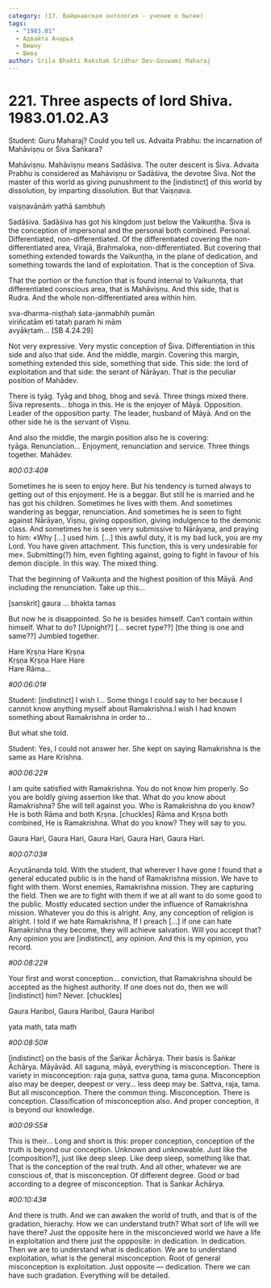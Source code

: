 ```yaml
---
category: (17. Вайшнавская онтология - учение о бытии)
tags:
  - "1983.01"
  - Адвайта Ачарья
  - Вишну
  - Шива
author: Srila Bhakti Rakshak Sridhar Dev-Goswami Maharaj
---
```


# 221. Three aspects of lord Shiva. 1983.01.02.A3

Student: Guru Maharaj? Could you tell us. Advaita Prabhu: the incarnation of Mahāviṣṇu or Śiva Śaṅkara?

Mahāviṣṇu. Mahāviṣṇu means Sadāśiva. The outer descent is Śiva. Advaita Prabhu is considered as Mahāviṣṇu or Sadāśiva, the devotee Śiva. Not the master of this world as giving punushment to the [indistinct] of this world by dissolution, by imparting dissolution. But that Vaiṣṇava.

vaiṣṇavānāṁ yathā śambhuḥ

Sadāśiva. Sadāśiva has got his kingdom just below the Vaikuṇṭha. Śiva is the conception of impersonal and the personal both combined. Personal. Differentiated, non-differentiated. Of the differentiated covering the non-differentiated area, Virajā, Brahmaloka, non-differentiated. But covering that something extended towards the Vaikuṇṭha, in the plane of dedication, and something towards the land of exploitation. That is the conception of Siva.

That the portion or the function that is found internal to Vaikunṇṭa, that differentiated conscious area, that is Mahāviṣṇu. And this side, that is Rudra. And the whole non-differentiated area within him.

sva-dharma-niṣṭhaḥ śata-janmabhiḥ pumān\
viriñcatām eti tataḥ paraṁ hi mām\
avyākṛtaṁ… [SB 4.24.29]

Not very expressive. Very mystic conception of Śiva. Differentiation in this side and also that side. And the middle, margin. Covering this margin, something extended this side, something that side. This side: the lord of exploitation and that side: the serant of Nārāyaṇ. That is the peculiar position of Mahādev.

There is tyāg. Tyāg and bhog, bhog and sevā. Three things mixed there. Śiva represents… bhoga in this. He is the enjoyer of Māyā. Opposition. Leader of the opposition party. The leader, husband of Māyā. And on the other side he is the servant of Viṣṇu.

And also the middle, the margin position also he is covering: tyāga. Renunciation… Enjoyment, renunciation and service. Three things together. Mahādev.

*#00:03:40#*

Sometimes he is seen to enjoy here. But his tendency is turned always to getting out of this enjoyment. He is a beggar. But still he is married and he has got his children. Sometimes he lives with them. And sometimes wandering as beggar, renunciation. And sometimes he is seen to fight against Nārāyaṇ, Viṣṇu, giving opposition, giving indulgence to the demonic class. And sometimes he is seen very submissive to Nārāyaṇa, and praying to him: «Why […] used him. […] this awful duty, it is my bad luck, you are my Lord. You have given attachment. This function, this is very undesirable for me». Submitting(?) him, even fighting against, going to fight in favour of his demon disciple. In this way. The mixed thing.

That the beginning of Vaikuṇṭa and the highest position of this Māyā. And including the renunciation. Take up this…

[sanskrit] gaura … bhakta tamas

But now he is disappointed. So he is besides himself. Can’t contain within himself. What to do? [Upnight?] [… secret type??] [the thing is one and same??] Jumbled together.

Hare Kṛṣṇa Hare Kṛṣṇa\
Kṛṣṇa Kṛṣṇa Hare Hare\
Hare Rāma…

*#00:06:01#*

Student: [indistinct] I wish I… Some things I could say to her because I cannot know anything myself about Ramakrishna.I wish I had known something about Ramakrishna in order to…

But what she told.

Student: Yes, I could not answer her. She kept on saying Ramakrishna is the same as Hare Krishna.

*#00:06:22#*

I am quite satisfied with Ramakrishna. You do not know him properly. So you are boldly giving assertion like that. What do you know about Ramakrishna? She will tell against you. Who is Ramakrishna do you know? He is both Rāma and both Kṛṣṇa. [chuckles] Rāma and Kṛṣṇa both combined, He is Ramakrishna. What do you know? They will say to you.

Gaura Hari, Gaura Hari, Gaura Hari, Gaura Hari, Gaura Hari.

*#00:07:03#*

Acyutānanda told. With the student, that wherever I have gone I found that a general educated public is in the hand of Ramakrishna mission. We have to fight with them. Worst enemies, Ramakrishna mission. They are capturing the field. Then we are to fight with them if we at all want to do some good to the public. Mostly educated section under the influence of Ramakrishna mission. Whatever you do this is alright. Any, any conception of religion is alright. I told if we hate Ramakrishna, If I preach […] if one can hate Ramakrishna they become, they will achieve salvation. Will you accept that? Any opinion you are [indistinct], any opinion. And this is my opinion, you record.

*#00:08:22#*

Your first and worst conception… conviction, that Ramakrishna should be accepted as the highest authority. If one does not do, then we will [indistinct] him? Never. [chuckles]

Gaura Haribol, Gaura Haribol, Gaura Haribol

yata math, tata math

*#00:08:50#*

[indistinct] on the basis of the Śaṅkar Āchārya. Their basis is Śaṅkar Āchārya. Māyāvād. All saguna, māyā, everything is misconception. There is variety in misconception: raja guṇa, sattva guṇa, tama guṇa. Misconception also may be deeper, deepest or very… less deep may be. Sattva, raja, tama. But all misconception. There the common thing. Misconception. There is conception. Classification of misconception also. And proper conception, it is beyond our knowledge.

*#00:09:55#*

This is their… Long and short is this: proper conception, conception of the truth is beyond our conception. Unknown and unknowable. Just like the [composition?], just like deep sleep. Like deep sleep, something like that. That is the conception of the real truth. And all other, whatever we are conscious of, that is misconception. Of different degree. Good or bad according to a degree of misconception. That is Śaṅkar Āchārya.

*#00:10:43#*

And there is truth. And we can awaken the world of truth, and that is of the gradation, hierachy. How we can understand truth? What sort of life will we have there? Just the opposite here in the misconcieved world we have a life in exploitation and there just the oppposite: in dedication. In dedication. Then we are to understand what is dedication. We are to understand exploitation, what is the general misconception. Root of general misconception is exploitation. Just opposite — dedication. There we can have such gradation. Everything will be detailed.


